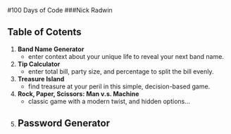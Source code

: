 #100 Days of Code
###Nick Radwin

## Table of Cotents
1. **Band Name Generator**
   - enter context about your unique life to reveal your next band name.
2. **Tip Calculator**
   - enter total bill, party size, and percentage to split the bill evenly.
3. **Treasure Island**
   - find treasure at your peril in this simple, decision-based game.
4. **Rock, Paper, Scissors: Man v.s. Machine**
   - classic game with a modern twist, and hidden options...
5. **Password Generator**
   - 
